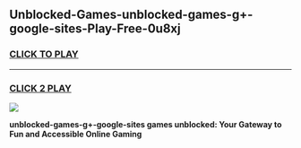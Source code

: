 
## Unblocked-Games-unblocked-games-g+-google-sites-Play-Free-0u8xj
<h3>
<a href="https://premium76.site?title=unblocked-games-g+-google-sites&ref=17A">CLICK TO PLAY</a></h3>
<hr>

<h3>
<a href="https://premium76.site?title=unblocked-games-g+-google-sites&ref=17A">CLICK 2 PLAY</a>
  
</h3>

<a href="https://premium76.site?title=unblocked-games-g+-google-sites&ref=17A"><img src="https://clearcache.store/games.png"></a>


**unblocked-games-g+-google-sites games unblocked: Your Gateway to Fun and Accessible Online Gaming**
